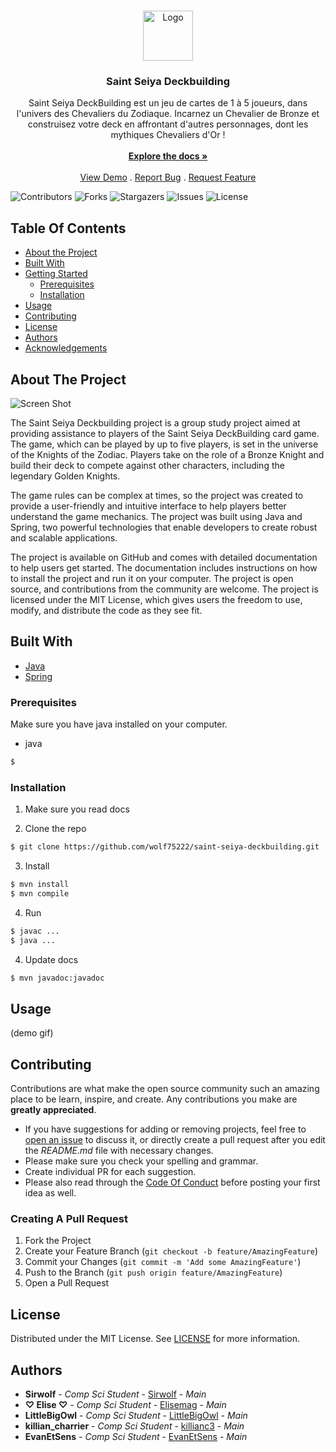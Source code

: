 <br/>
<p align="center">
  <a href="https://github.com/wolf75222/saint-seiya-deckbuilding">
    <img src="https://des-heros.fr/img/cms/Saint%20Seiya/SEIYA%20LOGO%20International.png" alt="Logo" width="80" height="80">
  </a>

  <h3 align="center">Saint Seiya Deckbuilding</h3>

  <p align="center">
    Saint Seiya DeckBuilding est un jeu de cartes de 1 à 5 joueurs, dans l'univers des Chevaliers du Zodiaque.
Incarnez un Chevalier de Bronze et construisez votre deck en affrontant d'autres personnages, dont les mythiques Chevaliers d'Or !
    <br/>
    <br/>
    <a href="https://wolf75222.github.io/saint-seiya-deckbuilding/index-all.html"><strong>Explore the docs »</strong></a>
    <br/>
    <br/>
    <a href="https://github.com/wolf75222/saint-seiya-deckbuilding">View Demo</a>
    .
    <a href="https://github.com/wolf75222/saint-seiya-deckbuilding/issues">Report Bug</a>
    .
    <a href="https://github.com/wolf75222/saint-seiya-deckbuilding/issues">Request Feature</a>
  </p>
</p>

![Contributors](https://img.shields.io/github/contributors/wolf75222/saint-seiya-deckbuilding?color=dark-green) ![Forks](https://img.shields.io/github/forks/wolf75222/saint-seiya-deckbuilding?style=social) ![Stargazers](https://img.shields.io/github/stars/wolf75222/saint-seiya-deckbuilding?style=social) ![Issues](https://img.shields.io/github/issues/wolf75222/saint-seiya-deckbuilding) ![License](https://img.shields.io/github/license/wolf75222/saint-seiya-deckbuilding) 

## Table Of Contents

* [About the Project](#about-the-project)
* [Built With](#built-with)
* [Getting Started](#getting-started)
  * [Prerequisites](#prerequisites)
  * [Installation](#installation)
* [Usage](#usage)
* [Contributing](#contributing)
* [License](#license)
* [Authors](#authors)
* [Acknowledgements](#acknowledgements)

## About The Project

![Screen Shot](https://img.dungeondice.it/30012-large_default/saint-seiya-i-cavalieri-dello-zodiaco-deckbuilding-game.jpg)

The Saint Seiya Deckbuilding project is a group study project aimed at providing assistance to players of the Saint Seiya DeckBuilding card game. The game, which can be played by up to five players, is set in the universe of the Knights of the Zodiac. Players take on the role of a Bronze Knight and build their deck to compete against other characters, including the legendary Golden Knights.

The game rules can be complex at times, so the project was created to provide a user-friendly and intuitive interface to help players better understand the game mechanics. The project was built using Java and Spring, two powerful technologies that enable developers to create robust and scalable applications.

The project is available on GitHub and comes with detailed documentation to help users get started. The documentation includes instructions on how to install the project and run it on your computer. The project is open source, and contributions from the community are welcome. The project is licensed under the MIT License, which gives users the freedom to use, modify, and distribute the code as they see fit.

## Built With

* [Java](https://www.java.com/fr/)
* [Spring](https://spring.io/)


### Prerequisites

Make sure you have java installed on your computer. 

* java

```sh
$
```

### Installation

1. Make sure you read docs

2. Clone the repo

```sh
$ git clone https://github.com/wolf75222/saint-seiya-deckbuilding.git
```

3. Install 

```sh
$ mvn install
$ mvn compile
```

4. Run

```sh
$ javac ...
$ java ...
```
4. Update docs

```sh
$ mvn javadoc:javadoc
```

## Usage

(demo gif)

## Contributing

Contributions are what make the open source community such an amazing place to be learn, inspire, and create. Any contributions you make are **greatly appreciated**.
* If you have suggestions for adding or removing projects, feel free to [open an issue](https://github.com/wolf75222/saint-seiya-deckbuilding/issues/new) to discuss it, or directly create a pull request after you edit the *README.md* file with necessary changes.
* Please make sure you check your spelling and grammar.
* Create individual PR for each suggestion.
* Please also read through the [Code Of Conduct](https://github.com/wolf75222/saint-seiya-deckbuilding/blob/main/CODE_OF_CONDUCT.md) before posting your first idea as well.

### Creating A Pull Request

1. Fork the Project
2. Create your Feature Branch (`git checkout -b feature/AmazingFeature`)
3. Commit your Changes (`git commit -m 'Add some AmazingFeature'`)
4. Push to the Branch (`git push origin feature/AmazingFeature`)
5. Open a Pull Request

## License

Distributed under the MIT License. See [LICENSE](https://github.com/wolf75222/saint-seiya-deckbuilding/blob/main/LICENSE.md) for more information.

## Authors

* **Sirwolf** - *Comp Sci Student* - [Sirwolf](https://github.com/wolf75222) - *Main*
* **♡ Elise ♡** - *Comp Sci Student* - [Elisemag](https://github.com/elisemag) - *Main*
* **LittleBigOwl** - *Comp Sci Student* - [LittleBigOwl](https://github.com/LittleBigOwI) - *Main*
* **killian_charrier** - *Comp Sci Student* - [killianc3](https://github.com/killianc3) - *Main*
* **EvanEtSens** - *Comp Sci Student* - [EvanEtSens](https://github.com/EvanEtSens) - *Main*
